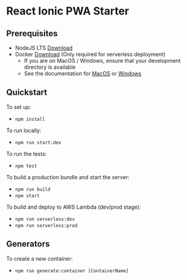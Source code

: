 
# React Ionic PWA Starter

## Prerequisites

* NodeJS LTS [Download](https://nodejs.org/en/)
* Docker [Download](https://www.docker.com/community-edition) (Only required for serverless deployment)
  - If you are on MacOS / Windows, ensure that your development directory is available
  - See the documentation for [MacOS](https://docs.docker.com/docker-for-mac/#file-sharing) or [Windows](https://docs.docker.com/docker-for-windows/#shared-drives)

## Quickstart

To set up:
* `npm install`

To run locally:
* `npm run start:dev`

To run the tests:
* `npm test`

To build a production bundle and start the server:
* `npm run build`
* `npm start`

To build and deploy to AWS Lambda (dev/prod stage):
* `npm run serverless:dev`
* `npm run serverless:prod`

## Generators

To create a new container:
* `npm run generate:container [ContainerName]`
